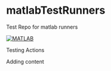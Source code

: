 # matlabTestRunners
Test Repo for matlab runners

[![MATLAB](https://github.com/SamReinsel/matlabTestRunners/actions/workflows/main.yml/badge.svg)](https://github.com/SamReinsel/matlabTestRunners/actions/workflows/main.yml)

Testing Actions

Adding content
